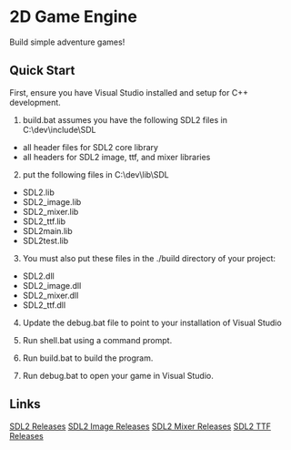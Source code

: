 # 2D Game Engine

Build simple adventure games!

## Quick Start

First, ensure you have Visual Studio installed and setup for C++ development.

1. build.bat assumes you have the following SDL2 files in C:\dev\include\SDL

- all header files for SDL2 core library
- all headers for SDL2 image, ttf, and mixer libraries

2. put the following files in C:\dev\lib\SDL

- SDL2.lib
- SDL2_image.lib
- SDL2_mixer.lib
- SDL2_ttf.lib
- SDL2main.lib
- SDL2test.lib

3. You must also put these files in the ./build directory of your project:

- SDL2.dll
- SDL2_image.dll
- SDL2_mixer.dll
- SDL2_ttf.dll

4. Update the debug.bat file to point to your installation of Visual Studio

5. Run shell.bat using a command prompt.

6. Run build.bat to build the program.

7. Run debug.bat to open your game in Visual Studio.

## Links

[SDL2 Releases](https://github.com/libsdl-org/SDL/releases)
[SDL2 Image Releases](https://github.com/libsdl-org/SDL_image/releases)
[SDL2 Mixer Releases](https://github.com/libsdl-org/SDL_mixer/releases)
[SDL2 TTF Releases](https://github.com/libsdl-org/SDL_ttf/releases)




